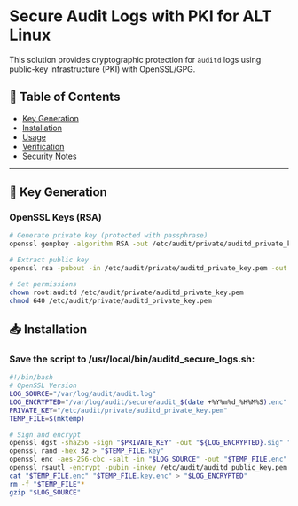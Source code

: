 # Secure Audit Logs with PKI for ALT Linux

This solution provides cryptographic protection for `auditd` logs using public-key infrastructure (PKI) with OpenSSL/GPG.

## 📜 Table of Contents
- [Key Generation](#-key-generation)
- [Installation](#-installation)
- [Usage](#-usage)
- [Verification](#-verification)
- [Security Notes](#-security-notes)

---

## 🔐 Key Generation

### OpenSSL Keys (RSA)
```bash
# Generate private key (protected with passphrase)
openssl genpkey -algorithm RSA -out /etc/audit/private/auditd_private_key.pem -aes256

# Extract public key
openssl rsa -pubout -in /etc/audit/private/auditd_private_key.pem -out /etc/audit/auditd_public_key.pem

# Set permissions
chown root:auditd /etc/audit/private/auditd_private_key.pem
chmod 640 /etc/audit/private/auditd_private_key.pem
```



## 📥 Installation
### Save the script to /usr/local/bin/auditd_secure_logs.sh:

```bash
#!/bin/bash
# OpenSSL Version
LOG_SOURCE="/var/log/audit/audit.log"
LOG_ENCRYPTED="/var/log/audit/secure/audit_$(date +%Y%m%d_%H%M%S).enc"
PRIVATE_KEY="/etc/audit/private/auditd_private_key.pem"
TEMP_FILE=$(mktemp)

# Sign and encrypt
openssl dgst -sha256 -sign "$PRIVATE_KEY" -out "${LOG_ENCRYPTED}.sig" "$LOG_SOURCE"
openssl rand -hex 32 > "$TEMP_FILE.key"
openssl enc -aes-256-cbc -salt -in "$LOG_SOURCE" -out "$TEMP_FILE.enc" -pass file:"$TEMP_FILE.key"
openssl rsautl -encrypt -pubin -inkey /etc/audit/auditd_public_key.pem -in "$TEMP_FILE.key" -out "$TEMP_FILE.key.enc"
cat "$TEMP_FILE.enc" "$TEMP_FILE.key.enc" > "$LOG_ENCRYPTED"
rm -f "$TEMP_FILE"*
gzip "$LOG_SOURCE"
```
